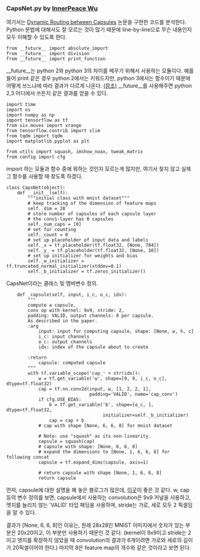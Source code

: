 ### CapsNet.py by [InnerPeace Wu](https://github.com/InnerPeace-Wu/CapsNet-tensorflow/)

여기서는 [Dynamic Routing between Capsules](https://arxiv.org/abs/1710.09829) 논문을 구현한 코드를 분석한다.
Python 문법에 대해서도 잘 모르는 것이 많기 때문에 line-by-line으로 무슨 내용인지 모두 이해할 수 있도록 한다.

```python3
from __future__ import absolute_import
from __future__ import division
from __future__ import print_function
```

__future__는 python 2와 python 3의 차이를 메꾸기 위해서 사용하는 모듈이다. 예를 들어 print 같은 경우 python 2에서는 키워드지만,
python 3에서는 함수이기 때문에 어떻게 쓰느냐에 따라 결과가 다르게 나온다. [(참조)](http://www.hanbit.co.kr/network/category/category_view.html?cms_code=CMS9324226566)
__future__를 사용해주면 python 2,3 어디에서 쓰든지 같은 결과를 얻을 수 있다.

```python3
import time
import os
import numpy as np
import tensorflow as tf
from six.moves import xrange
from tensorflow.contrib import slim
from tqdm import tqdm
import matplotlib.pyplot as plt

from utils import squash, imshow_noax, tweak_matrix
from config import cfg
```

import 하는 모듈과 함수 중에 뭐하는 것인지 모르는게 많지만, 여기서 찾지 않고 실제 그 함수를 사용할 때 찾도록 하겠다.

```python3
class CapsNet(object):
    def __init__(self):
        """initial class with mnist dataset"""
        # keep tracking of the dimension of feature maps
        self._dim = 28
        # store number of capsules of each capsule layer
        # the conv1-layer has 0 capsules
        self._num_caps = [0]
        # set for counting
        self._count = 0
        # set up placeholder of input data and labels
        self._x = tf.placeholder(tf.float32, [None, 784])
        self._y_ = tf.placeholder(tf.float32, [None, 10])
        # set up initializer for weights and bias
        self._w_initializer = tf.truncated_normal_initializer(stddev=0.1)
        self._b_initializer = tf.zeros_initializer()

```

CapsNet이라는 클래스 및 멤버변수 정의.

```python3
    def _capsule(self, input, i_c, o_c, idx):
        """
        compute a capsule,
        conv op with kernel: 9x9, stride: 2,
        padding: VALID, output channels: 8 per capsule.
        As described in the paper.
        :arg
            input: input for computing capsule, shape: [None, w, h, c]
            i_c: input channels
            o_c: output channels
            idx: index of the capsule about to create

        :return
            capsule: computed capsule
        """
        with tf.variable_scope('cap_' + str(idx)):
            w = tf.get_variable('w', shape=[9, 9, i_c, o_c], dtype=tf.float32)
            cap = tf.nn.conv2d(input, w, [1, 2, 2, 1],
                               padding='VALID', name='cap_conv')
            if cfg.USE_BIAS:
                b = tf.get_variable('b', shape=[o_c, ], dtype=tf.float32,
                                    initializer=self._b_initializer)
                cap = cap + b
            # cap with shape [None, 6, 6, 8] for mnist dataset

            # Note: use "squash" as its non-linearity.
            capsule = squash(cap)
            # capsule with shape: [None, 6, 6, 8]
            # expand the dimensions to [None, 1, 6, 6, 8] for following concat
            capsule = tf.expand_dims(capsule, axis=1)

            # return capsule with shape [None, 1, 6, 6, 8]
            return capsule
```

먼저, capsule에 대한 설명을 해 놓은 블로그가 많은데, [이곳](https://medium.com/ai%C2%B3-theory-practice-business/understanding-hintons-capsule-networks-part-i-intuition-b4b559d1159b)이 좋은 것 같다.
w, cap 등의 변수 정의를 보면, capsule에서 사용하는 convolution은 9x9 커널을 사용하고, 엣지를 늘리지 않는 'VALID' 타입 패딩을 사용하며,
stride는 가로, 세로 모두 2 픽셀임을 알 수 있다. 

결과가 [None, 6, 6, 8]인 이유는, 원래 28x28인 MNIST 이미지에서 숫자가 있는 부분은 20x20이고, 이 부분만 사용하기 때문인 것 같다.
(kernel이 9x9이고 stride는 2이고 엣지를 확장하지 않았을 때 convolution의 결과가 6개이려면 가로와 세로의 길이가 20픽셀이어야 한다.)
마지막 8은 feature map의 개수와 같은 것이라고 보면 된다.



